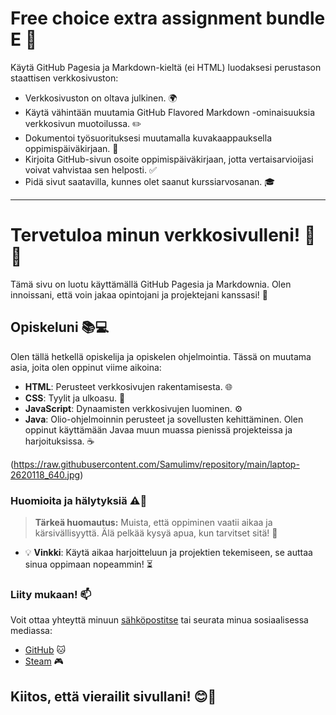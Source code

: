# Free choice extra assignment bundle E 🌟

Käytä GitHub Pagesia ja Markdown-kieltä (ei HTML) luodaksesi perustason staattisen verkkosivuston:

- Verkkosivuston on oltava julkinen. 🌍
- Käytä vähintään muutamia GitHub Flavored Markdown -ominaisuuksia verkkosivun muotoilussa. ✏️
- Dokumentoi työsuorituksesi muutamalla kuvakaappauksella oppimispäiväkirjaan. 📸
- Kirjoita GitHub-sivun osoite oppimispäiväkirjaan, jotta vertaisarvioijasi voivat vahvistaa sen helposti. ✅
- Pidä sivut saatavilla, kunnes olet saanut kurssiarvosanan. 🎓

---

# Tervetuloa minun verkkosivulleni! 🎉👋

Tämä sivu on luotu käyttämällä GitHub Pagesia ja Markdownia. Olen innoissani, että voin jakaa opintojani ja projektejani kanssasi! 🚀

## Opiskeluni 📚💻

Olen tällä hetkellä opiskelija ja opiskelen ohjelmointia. Tässä on muutama asia, joita olen oppinut viime aikoina:

- **HTML**: Perusteet verkkosivujen rakentamisesta. 🌐
- **CSS**: Tyylit ja ulkoasu. 🎨
- **JavaScript**: Dynaamisten verkkosivujen luominen. ⚙️
- **Java**: Olio-ohjelmoinnin perusteet ja sovellusten kehittäminen. Olen oppinut käyttämään Javaa muun muassa pienissä projekteissa ja harjoituksissa. ☕

(https://raw.githubusercontent.com/Samulimv/repository/main/laptop-2620118_640.jpg)
 <!-- Muista vaihtaa tämä oikeaan kuva-URL:iin -->

### Huomioita ja hälytyksiä ⚠️🚨

> **Tärkeä huomautus:** Muista, että oppiminen vaatii aikaa ja kärsivällisyyttä. Älä pelkää kysyä apua, kun tarvitset sitä! 🤔

- 💡 **Vinkki**: Käytä aikaa harjoitteluun ja projektien tekemiseen, se auttaa sinua oppimaan nopeammin! ⏳

### Liity mukaan! 📫

Voit ottaa yhteyttä minuun [sähköpostitse](mailto:t3vasa03@students.oamk.fi) tai seurata minua sosiaalisessa mediassa:

- [GitHub](https://github.com/Samulimv) 🐱
- [Steam](https://steamcommunity.com/profiles/76561198210148219/) 🎮


## Kiitos, että vierailit sivullani! 😊🌟
